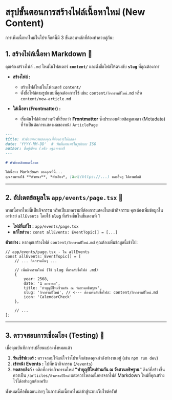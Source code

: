 # สรุปขั้นตอนการสร้างไฟล์เนื้อหาใหม่ (New Content)

การเพิ่มเนื้อหาใหม่ในโปรเจ็กต์นี้มี 3 ขั้นตอนหลักที่ต้องทำควบคู่กัน:

## 1\. สร้างไฟล์เนื้อหา Markdown 📄

คุณต้องสร้างไฟล์ `.md` ใหม่ในโฟลเดอร์ **`content/`** และตั้งชื่อไฟล์ให้ตรงกับ **`slug`** ที่คุณต้องการ

  * **สร้างไฟล์ :**

      * สร้างไฟล์ใหม่ในโฟลเดอร์ `content/`
      * ตั้งชื่อไฟล์ตามรูปแบบที่คุณต้องการใช้ เช่น: `content/กิจกรรมปีใหม่.md` หรือ `content/new-article.md`

  * **ใส่เนื้อหา (Frontmatter) :**

      * เริ่มต้นไฟล์ด้วยส่วนหัวที่เรียกว่า **Frontmatter** ซึ่งประกอบด้วยข้อมูลเมตา (Metadata) ที่จำเป็นต่อการแสดงผลของหน้า `ArticlePage`

<!-- end list -->

```markdown
---
title: หัวข้อบทความของคุณที่ต้องการให้แสดง
date: 'YYYY-MM-DD'  # วันที่เผยแพร่ในรูปแบบ ISO
author: ชื่อผู้เขียน (หรือ ครูอาจารย์)
---

# หัวข้อหลักของเนื้อหา

ใส่เนื้อหา Markdown ของคุณที่นี่...
คุณสามารถใช้ **ตัวหนา**, *ตัวเอียง*, [ลิงก์](https://...) และอื่นๆ ได้ตามปกติ
```

-----

## 2\. อัปเดตข้อมูลใน `app/events/page.tsx` 📝

หากเนื้อหาใหม่นี้เป็นกิจกรรม หรือเป็นบทความที่ต้องการแสดงในหน้ากิจกรรม คุณต้องเพิ่มข้อมูลในอาร์เรย์ `allEvents` โดยใช้ **`slug`** ที่สร้างขึ้นในขั้นตอนที่ 1

  * **ไฟล์ที่แก้ไข :** `app/events/page.tsx`
  * **แก้ไขส่วน :** `const allEvents: EventTopic[] = [...]`

**ตัวอย่าง :** หากคุณสร้างไฟล์ `content/กิจกรรมปีใหม่.md` คุณต้องเพิ่มข้อมูลนี้เข้าไป:

```tsx
// app/events/page.tsx - ใน allEvents
const allEvents: EventTopic[] = [
    // ... กิจกรรมอื่นๆ ...

    // เพิ่มกิจกรรมใหม่ (ใช้ slug ที่ตรงกับชื่อไฟล์ .md)
    { 
        year: 2568, 
        date: '1 มกราคม', 
        title: 'ทำบุญปีใหม่ร่วมกัน ณ วัดสวนอธิษฐาน', 
        slug: 'กิจกรรมปีใหม่', // <--- ต้องตรงกับชื่อไฟล์: content/กิจกรรมปีใหม่.md
        icon: 'CalendarCheck' 
    },
    
    // ...
];
```

-----

## 3\. ตรวจสอบการเชื่อมโยง (Testing) 🔗

เมื่อคุณบันทึกการเปลี่ยนแปลงทั้งหมดแล้ว

1.  **รันเซิร์ฟเวอร์ :** ตรวจสอบให้แน่ใจว่าโปรเจ็กต์ของคุณกำลังทำงานอยู่ (เช่น `npm run dev`)
2.  **เข้าหน้า Events :** ไปที่หน้ากิจกรรม (`/events`)
3.  **ทดสอบลิงก์ :** คลิกที่การ์ดกิจกรรมใหม่ **"ทำบุญปีใหม่ร่วมกัน ณ วัดสวนอธิษฐาน"** ลิงก์ที่สร้างขึ้นควรเป็น `/articles/กิจกรรมปีใหม่` และควรโหลดเนื้อหาจากไฟล์ Markdown ใหม่ที่คุณสร้างไว้ได้อย่างถูกต้องครับ

ทั้งหมดนี้คือขั้นตอนง่ายๆ ในการเพิ่มเนื้อหาใหม่เข้าสู่ระบบเว็บไซต์ครับ\!
